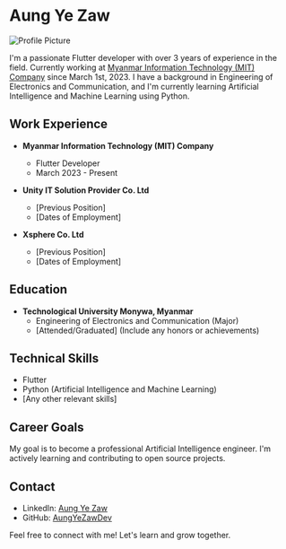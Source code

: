 # Aung Ye Zaw

![Profile Picture](url_to_your_profile_picture)

I'm a passionate Flutter developer with over 3 years of experience in the field. Currently working at [Myanmar Information Technology (MIT) Company](https://www.mit.com.mm/) since March 1st, 2023. I have a background in Engineering of Electronics and Communication, and I'm currently learning Artificial Intelligence and Machine Learning using Python.

## Work Experience

- **Myanmar Information Technology (MIT) Company**
  - Flutter Developer
  - March 2023 - Present

- **Unity IT Solution Provider Co. Ltd**
  - [Previous Position]
  - [Dates of Employment]

- **Xsphere Co. Ltd**
  - [Previous Position]
  - [Dates of Employment]

## Education

- **Technological University Monywa, Myanmar**
  - Engineering of Electronics and Communication (Major)
  - [Attended/Graduated] (Include any honors or achievements)

## Technical Skills

- Flutter
- Python (Artificial Intelligence and Machine Learning)
- [Any other relevant skills]

## Career Goals

My goal is to become a professional Artificial Intelligence engineer. I'm actively learning and contributing to open source projects.

## Contact

- LinkedIn: [Aung Ye Zaw](https://www.linkedin.com/in/aungyezawdev)
- GitHub: [AungYeZawDev](https://github.com/AungYeZawDev)

Feel free to connect with me! Let's learn and grow together.
